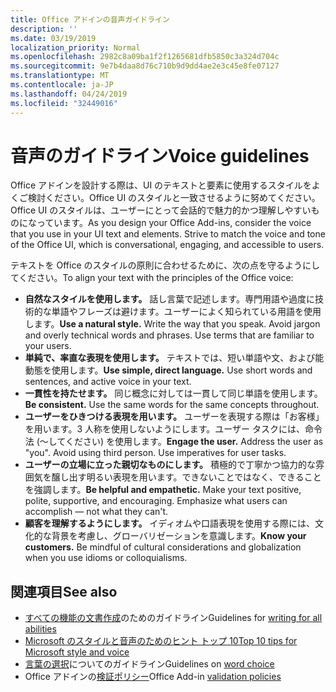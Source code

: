 ```yaml
---
title: Office アドインの音声ガイドライン
description: ''
ms.date: 03/19/2019
localization_priority: Normal
ms.openlocfilehash: 2982c8a09ba1f2f1265681dfb5850c3a324d704c
ms.sourcegitcommit: 9e7b4daa8d76c710b9d9dd4ae2e3c45e8fe07127
ms.translationtype: MT
ms.contentlocale: ja-JP
ms.lasthandoff: 04/24/2019
ms.locfileid: "32449016"
---
```

# <a name="voice-guidelines"></a><span data-ttu-id="3a0ea-102">音声のガイドライン</span><span class="sxs-lookup"><span data-stu-id="3a0ea-102">Voice guidelines</span></span>

<span data-ttu-id="3a0ea-p101">Office アドインを設計する際は、UI のテキストと要素に使用するスタイルをよくご検討ください。Office UI のスタイルと一致させるように努めてください。Office UI のスタイルは、ユーザーにとって会話的で魅力的かつ理解しやすいものになっています。</span><span class="sxs-lookup"><span data-stu-id="3a0ea-p101">As you design your Office Add-ins, consider the voice that you use in your UI text and elements. Strive to match the voice and tone of the Office UI, which is conversational, engaging, and accessible to users.</span></span> 

<span data-ttu-id="3a0ea-105">テキストを Office のスタイルの原則に合わせるために、次の点を守るようにしてください。</span><span class="sxs-lookup"><span data-stu-id="3a0ea-105">To align your text with the principles of the Office voice:</span></span>

- <span data-ttu-id="3a0ea-p102">**自然なスタイルを使用します。** 話し言葉で記述します。専門用語や過度に技術的な単語やフレーズは避けます。ユーザーによく知られている用語を使用します。</span><span class="sxs-lookup"><span data-stu-id="3a0ea-p102">**Use a natural style.** Write the way that you speak. Avoid jargon and overly technical words and phrases. Use terms that are familiar to your users.</span></span>
- <span data-ttu-id="3a0ea-p103">**単純で、率直な表現を使用します。** テキストでは、短い単語や文、および能動態を使用します。</span><span class="sxs-lookup"><span data-stu-id="3a0ea-p103">**Use simple, direct language.** Use short words and sentences, and active voice in your text.</span></span>
- <span data-ttu-id="3a0ea-p104">**一貫性を持たせます。** 同じ概念に対しては一貫して同じ単語を使用します。</span><span class="sxs-lookup"><span data-stu-id="3a0ea-p104">**Be consistent.** Use the same words for the same concepts throughout.</span></span>
- <span data-ttu-id="3a0ea-p105">**ユーザーをひきつける表現を用います。** ユーザーを表現する際は「お客様」を用います。3 人称を使用しないようにします。ユーザー タスクには、命令法 (～してください) を使用します。</span><span class="sxs-lookup"><span data-stu-id="3a0ea-p105">**Engage the user.** Address the user as "you". Avoid using third person. Use imperatives for user tasks.</span></span>
- <span data-ttu-id="3a0ea-p106">**ユーザーの立場に立った親切なものにします。** 積極的で丁寧かつ協力的な雰囲気を醸し出す明るい表現を用います。できないことではなく、できることを強調します。</span><span class="sxs-lookup"><span data-stu-id="3a0ea-p106">**Be helpful and empathetic.** Make your text positive, polite, supportive, and encouraging. Emphasize what users can accomplish ― not what they can't.</span></span>
- <span data-ttu-id="3a0ea-p107">**顧客を理解するようにします。** イディオムや口語表現を使用する際には、文化的な背景を考慮し、グローバリゼーションを意識します。</span><span class="sxs-lookup"><span data-stu-id="3a0ea-p107">**Know your customers.** Be mindful of cultural considerations and globalization when you use idioms or colloquialisms.</span></span>

## <a name="see-also"></a><span data-ttu-id="3a0ea-123">関連項目</span><span class="sxs-lookup"><span data-stu-id="3a0ea-123">See also</span></span>

- <span data-ttu-id="3a0ea-124">[すべての機能の文書作成](/style-guide/accessibility/writing-all-abilities)のためのガイドライン</span><span class="sxs-lookup"><span data-stu-id="3a0ea-124">Guidelines for [writing for all abilities](/style-guide/accessibility/writing-all-abilities)</span></span>
- [<span data-ttu-id="3a0ea-125">Microsoft のスタイルと音声のためのヒント トップ 10</span><span class="sxs-lookup"><span data-stu-id="3a0ea-125">Top 10 tips for Microsoft style and voice</span></span>](/style-guide/top-10-tips-style-voice)
- <span data-ttu-id="3a0ea-126">[言葉の選択](/style-guide/word-choice/)についてのガイドライン</span><span class="sxs-lookup"><span data-stu-id="3a0ea-126">Guidelines on [word choice](/style-guide/word-choice/)</span></span>
- <span data-ttu-id="3a0ea-127">Office アドインの[検証ポリシー](/office/dev/store/validation-policies)</span><span class="sxs-lookup"><span data-stu-id="3a0ea-127">Office Add-in [validation policies](/office/dev/store/validation-policies)</span></span>
